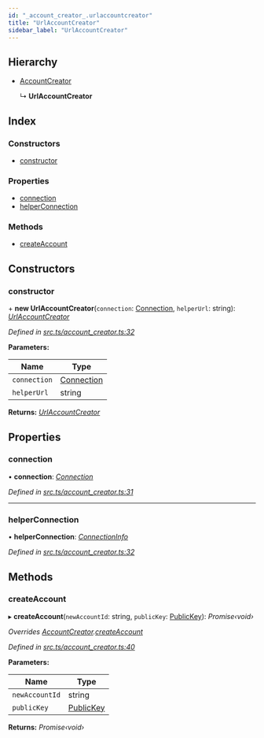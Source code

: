 ```yaml
---
id: "_account_creator_.urlaccountcreator"
title: "UrlAccountCreator"
sidebar_label: "UrlAccountCreator"
---
```


## Hierarchy

* [AccountCreator](_account_creator_.accountcreator.md)

  ↳ **UrlAccountCreator**

## Index

### Constructors

* [constructor](_account_creator_.urlaccountcreator.md#constructor)

### Properties

* [connection](_account_creator_.urlaccountcreator.md#connection)
* [helperConnection](_account_creator_.urlaccountcreator.md#helperconnection)

### Methods

* [createAccount](_account_creator_.urlaccountcreator.md#createaccount)

## Constructors

###  constructor

\+ **new UrlAccountCreator**(`connection`: [Connection](_connection_.connection.md), `helperUrl`: string): *[UrlAccountCreator](_account_creator_.urlaccountcreator.md)*

*Defined in [src.ts/account_creator.ts:32](https://github.com/nearprotocol/nearlib/blob/2987fdb/src.ts/account_creator.ts#L32)*

**Parameters:**

Name | Type |
------ | ------ |
`connection` | [Connection](_connection_.connection.md) |
`helperUrl` | string |

**Returns:** *[UrlAccountCreator](_account_creator_.urlaccountcreator.md)*

## Properties

###  connection

• **connection**: *[Connection](_connection_.connection.md)*

*Defined in [src.ts/account_creator.ts:31](https://github.com/nearprotocol/nearlib/blob/2987fdb/src.ts/account_creator.ts#L31)*

___

###  helperConnection

• **helperConnection**: *[ConnectionInfo](../interfaces/_utils_web_.connectioninfo.md)*

*Defined in [src.ts/account_creator.ts:32](https://github.com/nearprotocol/nearlib/blob/2987fdb/src.ts/account_creator.ts#L32)*

## Methods

###  createAccount

▸ **createAccount**(`newAccountId`: string, `publicKey`: [PublicKey](_utils_key_pair_.publickey.md)): *Promise‹void›*

*Overrides [AccountCreator](_account_creator_.accountcreator.md).[createAccount](_account_creator_.accountcreator.md#abstract-createaccount)*

*Defined in [src.ts/account_creator.ts:40](https://github.com/nearprotocol/nearlib/blob/2987fdb/src.ts/account_creator.ts#L40)*

**Parameters:**

Name | Type |
------ | ------ |
`newAccountId` | string |
`publicKey` | [PublicKey](_utils_key_pair_.publickey.md) |

**Returns:** *Promise‹void›*
